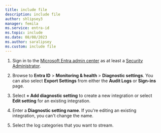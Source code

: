 ```yaml
---
title: include file
description: include file
author: shlipsey3
manager: femila
ms.service: entra-id
ms.topic: include
ms.date: 08/08/2023
ms.author: saralipsey
ms.custom: include file
---
```


1. Sign in to the [Microsoft Entra admin center](https://entra.microsoft.com) as at least a [Security Administrator](~/identity/role-based-access-control/permissions-reference.md#security-administrator).

1. Browse to **Entra ID** > **Monitoring & health** > **Diagnostic settings**. You can also select **Export Settings** from either the **Audit Logs** or **Sign-ins** page.

1. Select **+ Add diagnostic setting** to create a new integration or select **Edit setting** for an existing integration.

1. Enter a **Diagnostic setting name**. If you're editing an existing integration, you can't change the name.

1. Select the log categories that you want to stream.
